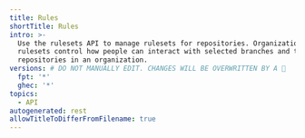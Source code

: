 ```yaml
---
title: Rules
shortTitle: Rules
intro: >-
  Use the rulesets API to manage rulesets for repositories. Organization
  rulesets control how people can interact with selected branches and tags in
  repositories in an organization.
versions: # DO NOT MANUALLY EDIT. CHANGES WILL BE OVERWRITTEN BY A 🤖
  fpt: '*'
  ghec: '*'
topics:
  - API
autogenerated: rest
allowTitleToDifferFromFilename: true
---
```


<!-- Content after this section is automatically generated -->
